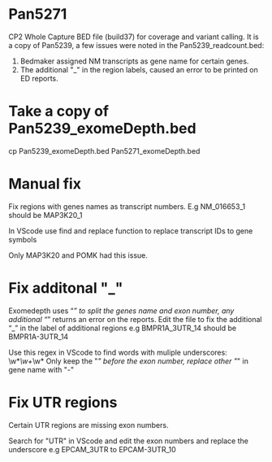 # Pan5271
CP2 Whole Capture BED file (build37) for coverage and variant calling.
It is a copy of Pan5239, a few issues were noted in the Pan5239_readcount.bed:
1) Bedmaker assigned NM transcripts as gene name for certain genes.
2) The additional "_" in the region labels, caused an error to be printed on ED reports. 


# Take a copy of Pan5239_exomeDepth.bed

cp Pan5239_exomeDepth.bed Pan5271_exomeDepth.bed

# Manual fix
Fix regions with genes names as transcript numbers. E.g NM_016653_1 should be MAP3K20_1

In VScode use find and replace function to replace transcript IDs to gene symbols

Only MAP3K20 and POMK had this issue.

# Fix additonal "_" 

Exomedepth uses “_” to split the genes name and exon number, any additional “_” returns an error on the reports. 
Edit the file to fix the additional “_” in the label of additional regions e.g BMPR1A_3UTR_14 should be BMPR1A-3UTR_14 

Use this regex in VScode to find words with muliple underscores: \w*_\w+_\w* 
Only keep the "_" before the exon number, replace other "_" in gene name with "-"

# Fix UTR regions
Certain UTR regions are missing exon numbers.

Search for "UTR" in VScode and edit the exon numbers and replace the underscore e.g EPCAM_3UTR to EPCAM-3UTR_10